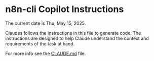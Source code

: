 # n8n-cli Copilot Instructions

The current date is Thu, May 15, 2025.

Claudes follows the instructions in this file to generate code. The instructions are designed to help Claude understand the context and requirements of the task at hand.

For more info see the [CLAUDE.md](../CLAUDE.md) file.
